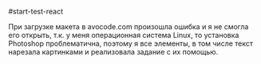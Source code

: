 #start-test-react

При загрузке макета в avocode.com произошла ошибка и я не смогла его открыть, 
т.к. у меня операционная система Linux, то установка Photoshop проблематична, 
поэтому я все элементы, в том числе текст нарезала картинками и реализовала задание с их помощью.


